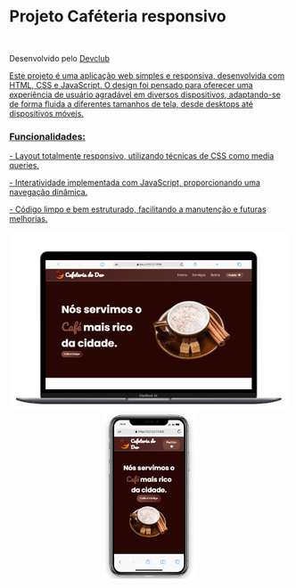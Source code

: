 <h1>Projeto Caféteria responsivo</h1> 
<br>

<h>Desenvolvido pelo <a href=https://rodolfomori/dev>Devclub</h2>
<br>
<p>Este projeto é uma aplicação web simples e responsiva, desenvolvida com HTML, CSS e JavaScript. O design foi pensado para oferecer uma experiência de 
  usuário agradável em diversos dispositivos, adaptando-se de forma fluida a diferentes tamanhos de tela, desde desktops até dispositivos móveis.</p>

<h3>Funcionalidades:</h3>
<p>- Layout totalmente responsivo, utilizando técnicas de CSS como media queries.</p>
<p>- Interatividade implementada com JavaScript, proporcionando uma navegação dinâmica.</p>
<p>- Código limpo e bem estruturado, facilitando a manutenção e futuras melhorias.</p>
<p align="center">
<img src=https://raw.githubusercontent.com/Vanessa-Moura/Cafeteria/refs/heads/main/imag/Not.png width="500">

<img src=https://raw.githubusercontent.com/Vanessa-Moura/Cafeteria/refs/heads/main/imag/Celular.png height="300">

